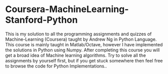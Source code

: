 # Coursera-MachineLearning-Stanford-Python
This is my solution to all the programming assignments and quizzes of Machine-Learning (Coursera) taught by Andrew Ng in Python Language. This course is mainly taught in Matlab/Octave, however I have implemented the solutions in Python using Numpy. After completing this course you will get a broad idea of Machine learning algorithms. Try to solve all the assignments by yourself first, but if you get stuck somewhere then feel free to browse the code for Python Implementations..
